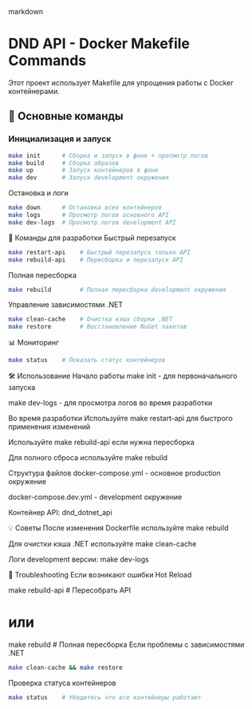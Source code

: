markdown
# DND API - Docker Makefile Commands

Этот проект использует Makefile для упрощения работы с Docker контейнерами.

## 🚀 Основные команды

### Инициализация и запуск
```bash
make init      # Сборка и запуск в фоне + просмотр логов
make build     # Сборка образов
make up        # Запуск контейнеров в фоне
make dev       # Запуск development окружения
```
Остановка и логи
```bash
make down      # Остановка всех контейнеров
make logs      # Просмотр логов основного API
make dev-logs  # Просмотр логов development API
```
🔄 Команды для разработки
Быстрый перезапуск
```bash
make restart-api    # Быстрый перезапуск только API
make rebuild-api    # Пересборка и перезапуск API
```
Полная пересборка
```bash
make rebuild        # Полная пересборка development окружения
```
Управление зависимостями .NET
```bash
make clean-cache    # Очистка кэша сборки .NET
make restore        # Восстановление NuGet пакетов
```
📊 Мониторинг
```bash
make status    # Показать статус контейнеров
```
🛠️ Использование
Начало работы
make init - для первоначального запуска

make dev-logs - для просмотра логов во время разработки

Во время разработки
Используйте make restart-api для быстрого применения изменений

Используйте make rebuild-api если нужна пересборка

Для полного сброса используйте make rebuild

Структура файлов
docker-compose.yml - основное production окружение

docker-compose.dev.yml - development окружение

Контейнер API: dnd_dotnet_api

💡 Советы
После изменения Dockerfile используйте make rebuild

Для очистки кэша .NET используйте make clean-cache

Логи development версии: make dev-logs

🔧 Troubleshooting
Если возникают ошибки Hot Reload

make rebuild-api    # Пересобрать API
# или
make rebuild        # Полная пересборка
Если проблемы с зависимостями .NET
```bash
make clean-cache && make restore
```
Проверка статуса контейнеров
```bash
make status    # Убедитесь что все контейнеры работают
```